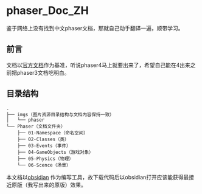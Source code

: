 # phaser_Doc_ZH
鉴于网络上没有找到中文phaser文档，那就自己动手翻译一遍，顺带学习。

## 前言

文档以[官方文档](https://photonstorm.github.io/phaser3-docs/index.html)作为基准，听说phaser4马上就要出来了，希望自己能在4出来之前把phaser3文档吃明白。

## 目录结构
```
.
├── imgs（图片资源目录结构与文档内容保持一致）
│   └── phaser
└── Phaser（文档文件夹）
    ├── 01-Namespace（命名空间）
    ├── 02-Classes（类）
    ├── 03-Events（事件）
    ├── 04-GameObjects（游戏对象）
    ├── 05-Physics（物理）
    └── 06-Scence（场景）
```


本文档以[obsidian](https://obsidian.md/) 作为编写工具，故下载代码后以obsidian打开应该能获得最接近原版（我写出来的原版）效果。


